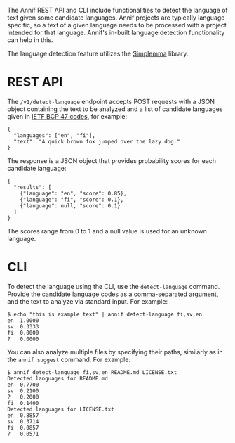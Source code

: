 The Annif REST API and CLI include functionalities to detect the language of text given some candidate languages. 
Annif projects are typically language specific, so a text of a given language needs to be processed with a project intended for that language. Annif's in-built language detection functionality can help in this. 

The language detection feature utilizes the [Simplemma](https://github.com/adbar/simplemma) library.

# REST API
The `/v1/detect-language` endpoint accepts POST requests with a JSON object containing the text to be analyzed and a list of candidate languages given in [IETF BCP 47 codes](https://en.wikipedia.org/wiki/IETF_language_tag), for example:
```
{
  "languages": ["en", "fi"],
  "text": "A quick brown fox jumped over the lazy dog."
}
```
The response is a JSON object that provides probability scores for each candidate language:
```
{
  "results": [
    {"language": "en", "score": 0.85},
    {"language": "fi", "score": 0.1},
    {"language": null, "score": 0.1} 
  ]
}
```
The scores range from 0 to 1 and a null value is used for an unknown language.
# CLI
To detect the language using the CLI, use the `detect-language` command. Provide the candidate language codes as a comma-separated argument, and the text to analyze via standard input. For example:
```
$ echo "this is example text" | annif detect-language fi,sv,en
en	1.0000
sv	0.3333
fi	0.0000
?	0.0000
```
You can also analyze multiple files by specifying their paths, similarly as in the `annif suggest` command. For example:
```
$ annif detect-language fi,sv,en README.md LICENSE.txt 
Detected languages for README.md
en	0.7700
sv	0.2100
?	0.2000
fi	0.1400
Detected languages for LICENSE.txt
en	0.8857
sv	0.3714
fi	0.0857
?	0.0571
```